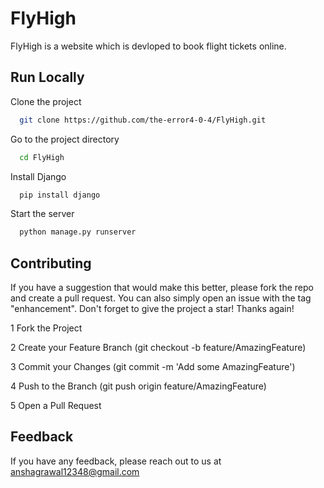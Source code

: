 # FlyHigh
FlyHigh is a website which is devloped to book flight tickets online.


## Run Locally

Clone the project

```bash
  git clone https://github.com/the-error4-0-4/FlyHigh.git
```

Go to the project directory

```bash
  cd FlyHigh
```

Install Django

```bash
  pip install django
```

Start the server

```bash
  python manage.py runserver
```


## Contributing


If you have a suggestion that would make this better, please fork the repo and create a pull request. You can also simply open an issue with the tag "enhancement". Don't forget to give the project a star! Thanks again!

1 Fork the Project

2 Create your Feature Branch (git checkout -b  feature/AmazingFeature)

3 Commit your Changes (git commit -m 'Add some AmazingFeature')

4 Push to the Branch (git push origin feature/AmazingFeature)

5 Open a Pull Request
 

## Feedback

If you have any feedback, please reach out to us at anshagrawal12348@gmail.com

